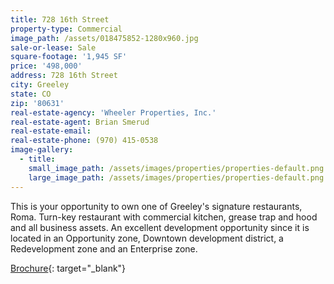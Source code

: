```yaml
---
title: 728 16th Street
property-type: Commercial
image_path: /assets/018475852-1280x960.jpg
sale-or-lease: Sale
square-footage: '1,945 SF'
price: '498,000'
address: 728 16th Street
city: Greeley
state: CO
zip: '80631'
real-estate-agency: 'Wheeler Properties, Inc.'
real-estate-agent: Brian Smerud
real-estate-email:
real-estate-phone: (970) 415-0538
image-gallery:
  - title:
    small_image_path: /assets/images/properties/properties-default.png
    large_image_path: /assets/images/properties/properties-default.png
---
```


This is your opportunity to own one of Greeley's signature restaurants, Roma. Turn-key restaurant with commercial kitchen, grease trap and hood and all business assets. An excellent development opportunity since it is located in an Opportunity zone, Downtown development district, a Redevelopment zone and an Enterprise zone.

[Brochure](https://www.coloproperty.com/listing/details/1205143/728-16th-St-Greeley-CO-80631){: target="_blank"}